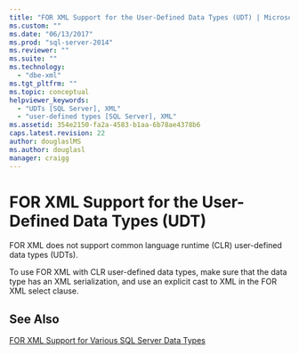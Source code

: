 ```yaml
---
title: "FOR XML Support for the User-Defined Data Types (UDT) | Microsoft Docs"
ms.custom: ""
ms.date: "06/13/2017"
ms.prod: "sql-server-2014"
ms.reviewer: ""
ms.suite: ""
ms.technology: 
  - "dbe-xml"
ms.tgt_pltfrm: ""
ms.topic: conceptual
helpviewer_keywords: 
  - "UDTs [SQL Server], XML"
  - "user-defined types [SQL Server], XML"
ms.assetid: 354e2150-fa2a-4583-b1aa-6b78ae4378b6
caps.latest.revision: 22
author: douglaslMS
ms.author: douglasl
manager: craigg
---
```

# FOR XML Support for the User-Defined Data Types (UDT)
  FOR XML does not support common language runtime (CLR) user-defined data types (UDTs).  
  
 To use FOR XML with CLR user-defined data types, make sure that the data type has an XML serialization, and use an explicit cast to XML in the FOR XML select clause.  
  
## See Also  
 [FOR XML Support for Various SQL Server Data Types](for-xml-support-for-various-sql-server-data-types.md)  
  
  
